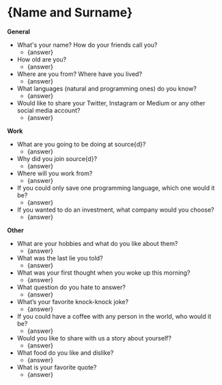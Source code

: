 # {Name and Surname}

**General**
- What's your name? How do your friends call you? 
  - {answer}
- How old are you?
  - {answer}
- Where are you from? Where have you lived?
  - {answer}
- What languages (natural and programming ones) do you know?
  - {answer}
- Would like to share your Twitter, Instagram or Medium or any other social media account?
  - {answer}

**Work**
- What are you going to be doing at source{d}?
  - {answer}
- Why did you join source{d}?
  - {answer}
- Where will you work from?
  - {answer}
- If you could only save one programming language, which one would it be? 
  - {answer}
- If you wanted to do an investment, what company would you choose?
  - {answer}

**Other**
- What are your hobbies and what do you like about them?
  - {answer}
- What was the last lie you told?
  - {answer}
- What was your first thought when you woke up this morning?
  - {answer}
- What question do you hate to answer?
  - {answer}
- What’s your favorite knock-knock joke?
  - {answer}
- If you could have a coffee with any person in the world, who would it be?
  - {answer}
- Would you like to share with us a story about yourself?
  - {answer}
- What food do you like and dislike?
  - {answer}
- What is your favorite quote?
  - {answer}
